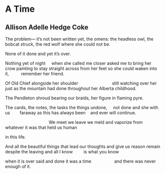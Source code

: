 # A Time
## Allison Adelle Hedge Coke
The problem—
it’s not been written yet, the omens:
the headless owl, the bobcat struck,
the red wolf where she could not be.

None of it done and yet it’s over.

Nothing yet
of night     when she called me closer
asked me to bring her crow painting
to stay straight across from her feet
so she could waken into it,
         remember her friend.

Of Old Chief alongside her shoulder
                           still watching over her
just as the mountain had done
throughout her Alberta childhood.

The Pendleton shroud bearing our braids,
her figure in flaming pyre.

The cards, the notes, the tasks
the things undone,     not done
and she with us        faraway
as this has always been    and ever
will continue.

                                    We meet we leave
we meld and vaporize from whatever
it was that held us human

in this life.

And all the beautiful things
that lead our thoughts and give us reason
remain despite the leaving and
all I know         is what you know

when it is over said and done
it was a time
                  and there was never enough of it.